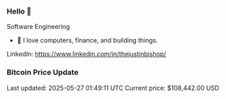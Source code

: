 ### Hello 🤙  

Software Engineering

- 🔭 I love computers, finance, and building things.
  
LinkedIn: https://www.linkedin.com/in/thejustinbishop/  

































































































































































































































































































































































































































































### Bitcoin Price Update
Last updated: 2025-05-27 01:49:11 UTC
Current price: $108,442.00 USD
